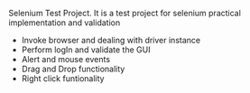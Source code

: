 Selenium Test Project.
  It is a test project for selenium practical implementation and validation

  - Invoke browser and dealing with driver instance
  - Perform logIn and validate the GUI
  - Alert and mouse events
  - Drag and Drop functionality
  - Right click funtionality
